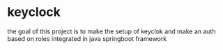 # keyclock
the goal of this project is to make the setup of keyclok and make an auth based on roles integrated in java springboot framework
